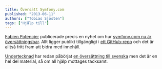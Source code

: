 ```yaml
---
title: Översätt Symfony.com
published: "2013-06-11"
authors: ["Tobias Sjösten"]
tags: ["Hjälp till"]
---
```

[Fabien Potencier](https://connect.sensiolabs.com/profile/fabpot) publicerade precis en nyhet om hur [symfony.com nu är översättningsbar](http://symfony.com/blog/the-symfony-com-website-in-your-language). Allt ligger publikt tillgängligt i [ett GitHub-repo](https://github.com/symfony/symfony-marketing) och det är alltså fritt fram att bidra med innehåll.

[Undertecknad](https://connect.sensiolabs.com/profile/tobiassjosten) har redan påbörjat [en översättning till svenska](https://github.com/symfony/symfony-marketing/pull/22) men det är en hel del material, så om all hjälp mottages tacksamt.